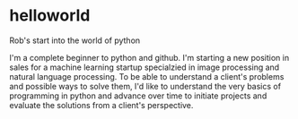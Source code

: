 # helloworld
Rob's start into the world of python

I'm a complete beginner to python and github. I'm starting a new position in sales for a machine learning startup specialzied in image processing and natural language processing. To be able to understand a client's problems and possible ways to solve them, I'd like to understand the very basics of programming in python and advance over time to initiate projects and evaluate the solutions from a client's perspective.
